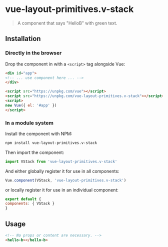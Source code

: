 # vue-layout-primitives.v-stack

> A component that says "HelloB" with green text.

## Installation

### Directly in the browser

Drop the component in with a `<script>` tag alongside Vue:

```html
<div id="app">
<!-- ... use component here ... -->
</div>

<script src="https://unpkg.com/vue"></script>
<script src="https://unpkg.com/vue-layout-primitives.v-stack"></script>
<script>
new Vue({ el: '#app' })
</script>
```

### In a module system

Install the component with NPM:

```bash
npm install vue-layout-primitives.v-stack
```

Then import the component:

```js
import VStack from 'vue-layout-primitives.v-stack'
```

And either globally register it for use in all components:

```js
Vue.component(VStack, 'vue-layout-primitives.v-stack')
```

or locally register it for use in an individual component:

```js
export default {
components: { VStack }
}
```

## Usage

```html
<!-- No props or content are necessary. -->
<hello-b></hello-b>
```
